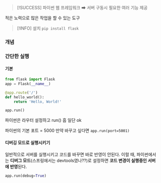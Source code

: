 
>[!SUCCESS]  파이썬 웹 프레임워크  ➡ 서버 구동시 필요한 여러 기능 제공 

적은 노력으로 많은 작업을 할 수 있는 도구 

> [!INFO] 설치 
> `pip install flask`
> 


### 개념 




### 간단한 실행
#### 기본 
```python
from flask import Flask
app = Flask(__name__)

@app.route('/')
def hello_world():
    return 'Hello, World!'

app.run()
```
파이썬은 라우터 설정하고 run() 흠 일단 ok 

파이썬의 기본 포트 = 5000
만약 바꾸고 싶다면 `app.run(port=5001)`

#### 디버깅 모드로 실행시키기 
일반적으로 서버를 실행시키고 코드를 바꾸면 바로 반영이 안된다.
이럴 때, 파이썬에서는 **디버그 모드**(스프링에서는 devtools였나??)로 설정하면 **코드 변경이 실행중인 서버에 반영**된다. 
```python
app.run(debug=True)
```


